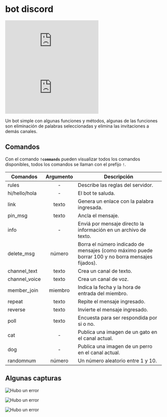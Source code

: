 # bot discord 
![PyPI - Python Version](https://img.shields.io/pypi/pyversions/discord.py) ![PyPI](https://img.shields.io/pypi/v/discord.py)

Un bot simple con algunas funciones y métodos, algunas de las funciones son eliminación de palabras seleccionadas y elimina las invitaciones a demás canales.


## Comandos

Con el comando **`!commands`** pueden visualizar todos los comandos disponibles, todos los comandos se llaman con el prefijo `!`.

|   Comandos      |   Argumento  | Descripción                                                                                              |
|-----------------|:------------:|----------------------------------------------------------------------------------------------------------|
| rules           |      -       | Describe las reglas del servidor.                                                                        |
| hi/hello/hola   |      -       | El bot te saluda.                                                                                        |
| link            |    texto     | Genera un enlace con la palabra ingresada.                                                               |
| pin_msg         |    texto     | Ancla el mensaje.                                                                                        |
| info            |      -       | Enviá por mensaje directo la información en un archivo de texto.                                         |
| delete_msg      |    número    | Borra el número indicado de mensajes (como máximo puede borrar 100 y no borra mensajes fijados).         |
| channel_text    |    texto     | Crea un canal de texto.                                                                                  |
| channel_voice   |    texto     | Crea un canal de voz.                                                                                    |
| member_join     |    miembro   | Indica la fecha y la hora de entrada del miembro.                                                        |
| repeat          |    texto     | Repite el mensaje ingresado.                                                                             |
| reverse         |    texto     | Invierte el mensaje ingresado.                                                                           |
| poll            |    texto     | Encuesta para ser respondida por si o no.                                                                |
| cat             |      -       | Publica una imagen de un gato en el canal actual.                                                        |
| dog             |      -       | Publica una imagen de un perro en el canal actual.                                                       |
| randomnum       |    número    | Un número aleatorio entre 1 y 10.                                                                        |


## Algunas capturas 

![Hubo un error](https://user-images.githubusercontent.com/89219761/189536160-80c05aeb-4557-4c9d-8acb-4b6c5d401244.png) 

![Hubo un error](https://user-images.githubusercontent.com/89219761/189535703-a82dad8b-a31f-408e-b8a0-4bc5e2956367.png)

![Hubo un error](https://user-images.githubusercontent.com/89219761/189537466-66925ded-f2d8-4b08-ab54-abf86576bb55.png)
